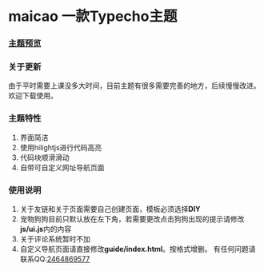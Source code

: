 # maicao 一款Typecho主题
### [主题预览](http://maicao.fun)
### 关于更新
由于平时需要上课没多大时间，目前主题有很多需要完善的地方，后续慢慢改进。欢迎下载使用。
### 主题特性
1. 界面简洁
2. 使用hilightjs进行代码高亮
3. 代码块顺滑滑动
4. 自带可自定义网址导航页面
### 使用说明
1. 关于友链和关于页面需要自己创建页面，模板必须选择**DIY**
2. 宠物狗狗目前只默认放在左下角，若需要更改点击狗狗出现的提示请修改**js/ui.js**内的内容
3. 关于评论系统暂时不加
4. 自定义导航页面请直接修改**guide/index.html**。按格式增删。
有任何问题请联系QQ:[2464869577](2464869577)
